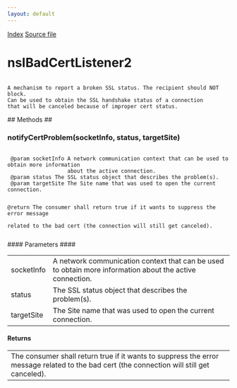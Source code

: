 ```yaml
---
layout: default
---
```

<div id='links'><a href="../index.html">Index</a>
<a href="http://dxr.mozilla.org/mozilla-central/source/security/manager/ssl/public/nsIBadCertListener2.idl">Source file</a>
</div>

# nsIBadCertListener2 #
<code>  
A mechanism to report a broken SSL status. The recipient should NOT block.  
Can be used to obtain the SSL handshake status of a connection  
that will be canceled because of improper cert status.  
  
</code>
## Methods ##

### notifyCertProblem(socketInfo, status, targetSite) ###
<code>  
 @param socketInfo A network communication context that can be used to obtain more information  
                   about the active connection.  
 @param status The SSL status object that describes the problem(s).  
 @param targetSite The Site name that was used to open the current connection.  
  
 @return The consumer shall return true if it wants to suppress the error message  
         related to the bad cert (the connection will still get canceled).  
  
</code>
#### Parameters ####

<table>

<tr>
<td>socketInfo</td>
<td>A network communication context that can be used to obtain more information  
                   about the active connection.  
</td>
</tr>

<tr>
<td>status</td>
<td>The SSL status object that describes the problem(s).  
</td>
</tr>

<tr>
<td>targetSite</td>
<td>The Site name that was used to open the current connection.  
</td>
</tr>

</table>

#### Returns ####

<table>

<tr>
<td>The consumer shall return true if it wants to suppress the error message  
         related to the bad cert (the connection will still get canceled).  
</td>
</tr>

</table>

